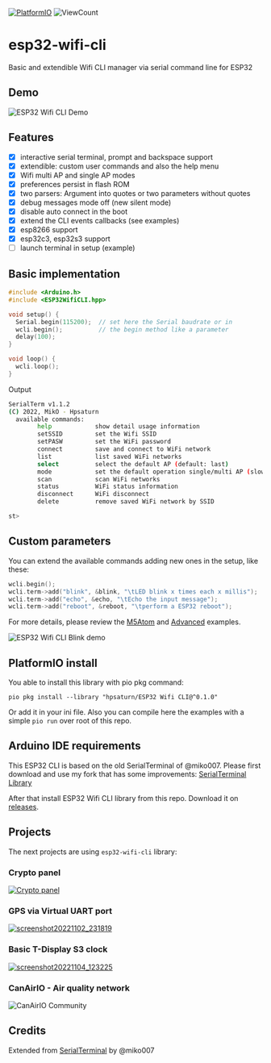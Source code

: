 [![PlatformIO](https://github.com/hpsaturn/esp32-wifi-cli/workflows/PlatformIO/badge.svg)](https://github.com/hpsaturn/esp32-wifi-cli/actions/) ![ViewCount](https://views.whatilearened.today/views/github/hpsaturn/esp32-wifi-cli.svg)

# esp32-wifi-cli

Basic and extendible Wifi CLI manager via serial command line for ESP32

## Demo

![ESP32 Wifi CLI Demo](https://raw.githubusercontent.com/hpsaturn/esp32-wifi-cli/master/images/esp32_wifi_cli_demo.gif)

## Features

- [x] interactive serial terminal, prompt and backspace support
- [x] extendible: custom user commands and also the help menu
- [x] Wifi multi AP and single AP modes
- [x] preferences persist in flash ROM
- [x] two parsers: Argument into quotes or two parameters without quotes
- [x] debug messages mode off (new silent mode)
- [x] disable auto connect in the boot
- [x] extend the CLI events callbacks (see examples)
- [x] esp8266 support
- [x] esp32c3, esp32s3 support
- [ ] launch terminal in setup (example)

## Basic implementation

```cpp
#include <Arduino.h>
#include <ESP32WifiCLI.hpp>

void setup() {
  Serial.begin(115200);  // set here the Serial baudrate or in
  wcli.begin();          // the begin method like a parameter
  delay(100);
}

void loop() {
  wcli.loop();
}
```

Output

```bash
SerialTerm v1.1.2
(C) 2022, MikO - Hpsaturn
  available commands:
        help            show detail usage information
        setSSID         set the Wifi SSID
        setPASW         set the WiFi password
        connect         save and connect to WiFi network
        list            list saved WiFi networks
        select          select the default AP (default: last)
        mode            set the default operation single/multi AP (slow)
        scan            scan WiFi networks
        status          WiFi status information
        disconnect      WiFi disconnect
        delete          remove saved WiFi network by SSID

st>
```

## Custom parameters

You can extend the available commands adding new ones in the setup, like these:

```cpp
wcli.begin();
wcli.term->add("blink", &blink, "\tLED blink x times each x millis");
wcli.term->add("echo", &echo, "\tEcho the input message");
wcli.term->add("reboot", &reboot, "\tperform a ESP32 reboot");
```

For more details, please review the [M5Atom](examples/M5Atom/main.cpp) and [Advanced](examples/advanced/main.cpp) examples.


![ESP32 Wifi CLI Blink demo](https://raw.githubusercontent.com/hpsaturn/esp32-wifi-cli/master/images/esp32_wifi_cli_blink.gif)

## PlatformIO install

You able to install this library with pio pkg command:

`pio pkg install --library "hpsaturn/ESP32 Wifi CLI@^0.1.0"`

Or add it in your ini file. Also you can compile here the examples with a simple `pio run` over root of this repo.

## Arduino IDE requirements

This ESP32 CLI is based on the old SerialTerminal of @miko007. Please first download and use my fork that has some improvements: [SerialTerminal Library](https://github.com/hpsaturn/SerialTerminal)

After that install ESP32 Wifi CLI library from this repo. Download it on [releases](https://github.com/hpsaturn/esp32-wifi-cli/releases).

## Projects

The next projects are using `esp32-wifi-cli` library:

### Crypto panel

[![Crypto panel](images/cryptopanel_preview.jpg)](https://youtu.be/oyav6SvN870)

### GPS via Virtual UART port

[![screenshot20221102_231819](https://user-images.githubusercontent.com/423856/199613436-ef607d92-e06d-44ef-8d0f-0e99e49bf481.jpg)](https://hpsaturn.com/virtual-serial-port/)

### Basic T-Display S3 clock

[![screenshot20221104_123225](https://user-images.githubusercontent.com/423856/199962938-66e28037-494b-4f30-b18b-c4b5f30f117f.jpg)
](https://github.com/hpsaturn/esp32-s3-clock#readme)

### CanAirIO - Air quality network

![CanAirIO Community](https://raw.githubusercontent.com/kike-canaries/canairio_firmware/master/images/canairio_collage_community.jpg)

## Credits

Extended from [SerialTerminal](https://github.com/miko007/SerialTerminal) by @miko007
